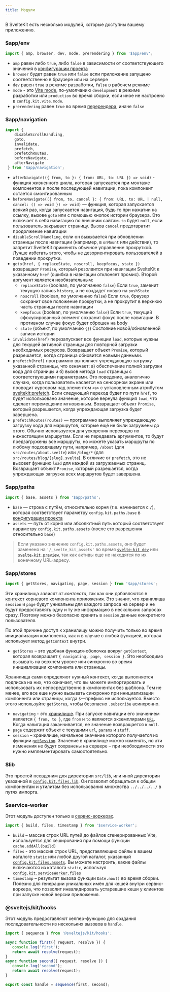 ```yaml
---
title: Модули
---
```


В SvelteKit есть несколько модулей, которые доступны вашему приложению.


### $app/env

```js
import { amp, browser, dev, mode, prerendering } from '$app/env';
```

- `amp` равен либо `true`, либо `false` в зависимости от соответствующего значения в [конфигурации проекта](#konfiguracziya)
- `browser` будет равен `true` или `false` если приложение запущено соответственно в браузере или на сервере
- `dev` равен `true` в режиме разработки, `false` в рабочем режиме
- `mode` - это [Vite mode](https://vitejs.dev/guide/env-and-mode.html#modes), по-умолчанию `development` в режиме разработки или `production` во время сборки, если иное не настроено в `config.kit.vite.mode`.
- `prerendering` равен `true` во время [перерендера](#parametry-straniczy-prerender), иначе `false`


### $app/navigation

```js
import {
 	disableScrollHandling,
 	goto,
 	invalidate,
 	prefetch,
 	prefetchRoutes,
 	beforeNavigate,
 	afterNavigate
 } from '$app/navigation';
```

- `afterNavigate(({ from, to }: { from: URL, to: URL }) => void)` - функция жизненного цикла, которая запускается при монтаже компонентов и после последующей навигации, пока компонент остается смонтированным
- `beforeNavigate(({ from, to, cancel }: { from: URL, to: URL | null, cancel: () => void }) => void)` — функция, которая запускается всякий раз, когда запускается навигация, будь то при нажатии на ссылку, вызове `goto` или с помощью кнопок истории браузера. Это включает в себя навигацию по внешним сайтам. `to` будет `null`, если пользователь закрывает страницу. Вызов `cancel` предотвратит продолжение навигации
- `disableScrollHandling`, если он вызывается при обновлении страницы после навигации (например, в `onMount` или действии), то запретит SvelteKit применять обычное управление прокруткой. Лучше избегать этого, чтобы не дезориентировать пользователей в поведении прокрутки.
- `goto(href, { replaceState, noscroll, keepfocus, state })` возвращает `Promise`, который резолвится при навигации SvelteKit к указанному `href` (ошибка в навигации отклоняет промис). Второй аргумент является необязательным:
    - `replaceState` (boolean, по умолчанию `false`) Если `true`, заменит текущую запись `history`, а не создадет новую на `pushState`
    - `noscroll` (boolean, по умолчанию `false`) Если `true`, браузер сохранит свое положение прокрутки, а не прокрутит в верхнюю часть страницы после навигации
    - `keepfocus` (boolean, по умолчанию `false`) Если `true`, текущий сфокусированный элемент сохранит фокус после навигации. В противном случае фокус будет сброшен на body
    - `state` (объект, по умолчанию `{}`) Состояние новой/обновленной записи истории
- `invalidate(href)` перезапускает все функции `load`, которые нужны для текущей активной страницы для повторной загрузки необходимых ресурсов. Возвращает объект `Promise`, который разрешается, когда страница обновится новыми данными.
- `prefetch(href)` программно  выполняет упреждающую загрузку указанной страницы, что означает: а) обеспечение полной загрузки кода для страницы и б) вызов метода `load` страницы с соответствующими параметрами. Это поведение, аналогично случаю, когда пользователь касается на сенсорном экране или проводит курсором над элементом `<a>` с установленным атрибутом [sveltekit:prefetch](docs#atributy-ssylok-sveltekit-prefetch). Если следующий переход будет по пути `href`, то будет использовано значение, которое вернула функция `load`, что сделает перемещение мгновенным. Возвращает объект `Promise`, который разрешается, когда упреждающая загрузка будет завершена.
- `prefetchRoutes(routes)` — программно выполняет упреждающую загрузку кода для маршрутов, которые ещё не были загружены до этого. Обычно используется для ускорения переходов по нижестоящим маршрутам. Если не передавать аргументов, то будут предзагружены все маршруты, но можете указать маршруты по любому подходящему пути, например, `/about` (для `src/routes/about.svelte`) или `/blog/*` (для `src/routes/blog/[slug].svelte`). В отличие от `prefetch`, это не вызовет функцию `load` для каждой из загружаемых страниц.  Возвращает объект `Promise`, который разрешается, когда упреждающая загрузка всех маршрутов будет завершена.


### $app/paths

```js
import { base, assets } from '$app/paths';
```

- `base` — строка с путём, относительно корня (т.е. начинается с `/`), которая соответствует параметру `config.kit.paths.base` в [конфигурации проекта](#konfiguracziya)
- `assets` — путь от корня или абсолютный путь который соответствует параметру `config.kit.paths.assets` (после его разрешения относительно `base`)

> Если указано значение `config.kit.paths.assets`, оно будет заменено на `'/_svelte_kit_assets'` во время [`svelte-kit dev`](#svelte-kit-cli-svelte-kit-dev) или [`svelte-kit preview`](#svelte-kit-cli-svelte-kit-preview), так как активы еще не находятся по их конечному URL-адресу.


### $app/stores

```js
import { getStores, navigating, page, session } from '$app/stores';
```
Эти хранилища _зависят от контекста_, так как они добавляются в [контекст](https://ru.svelte.dev/tutorial/context-api) корневого компонента приложения. Это значит, что хранилища `session` и `page` будут уникальны для каждого запроса на сервер и не будут предоставлять одну и ту же информацию в нескольких запросах сразу. Поэтому можно безопасно хранить в `session` данные конкретного пользователя.

По этой причине доступ к хранилищу можно получить только во время инициализации компонента, как и в случае с любой функцией, которая использует метод `getContext` внутри.

- `getStores` – это удобная функция-оболочка вокруг `getContext`, которая возвращает `{ navigating, page, session }`. Это необходимо вызывать на верхнем уровне или синхронно во время инициализации компонента или страницы.

Хранилища сами определяют нужный контекст, когда выполняется подписка на них, что означает, что вы можете импортировать и использовать их непосредственно в компонентах без шаблона. Тем не менее, его все еще нужно вызывать синхронно при инициализации компонента или страницы, когда `$`—префикс не используется. Вместо этого используйте `getStores`, чтобы безопасно `.subscribe` асинхронно.

- `navigating` - это [хранилище](https://svelte.dev/tutorial/readable-stores). При запуске навигации его значением является `{ from, to }`, где `from` и `to` являются экземплярами [`URL`](https://developer.mozilla.org/en-US/docs/Web/API/URL). Когда навигация заканчивается, ее значение возвращается к `null`.
- `page` содержит объект с текущими [`url`](https://developer.mozilla.org/en-US/docs/Web/API/URL), [`params`](#zagruzka-dannyh-poluchaemye-znacheniya-params) и [`stuff`](#zagruzka-dannyh-vozvrashhaemye-znacheniya-stuff).
- `session` – хранилище, начальное значение которого получается из функции [`getSession`](#huki-getsession). Значение в хранилище можно изменять, но эти изменения не будут сохранены на сервере – при необходимости это нужно имплементировать самостоятельно.


### $lib

Это простой псевдоним для директории `src/lib`, или иной директории указанной в [`config.kit.files.lib`](#konfiguracziya). Он позволит обращаться к общим компонентам и утилитам без использования множества `../../../../` в путях импорта.


### $service-worker

Этот модуль доступен только в [сервис-воркерах](#servis-vorkery).

```js
import { build, files, timestamp } from '$service-worker';
```

- `build` – массив строк URL путей до файлов сгенерированных Vite, используется для кеширования при помощи функции `cache.addAll(build)`
- `files` - это массив строк URL, представляющих файлы в вашем каталоге `static` или любой другой каталог, указанный [`config.kit.files.assets`](#konfiguracziya). Вы можете настроить, какие файлы включаются из каталога `static`, используя [`config.kit.serviceWorker.files`](#konfiguracziya)
- `timestamp` – результат вызова функции `Date.now()` во время сборки. Полезно для генерации уникальных имён для кешей внутри сервис-воркера, что позволит инвалидировать устаревшие кеши у клиентов при запуске новой версии приложения.


### @sveltejs/kit/hooks

Этот модуль предоставляют хелпер-функцию для создания последовательности из нескольких вызовов в `handle`.

```js
import { sequence } from '@sveltejs/kit/hooks';

async function first({ request, resolve }) {
   console.log('first');
   return await resolve(request);
}
async function second({ request, resolve }) {
   console.log('second');
   return await resolve(request);
}

export const handle = sequence(first, second);
```